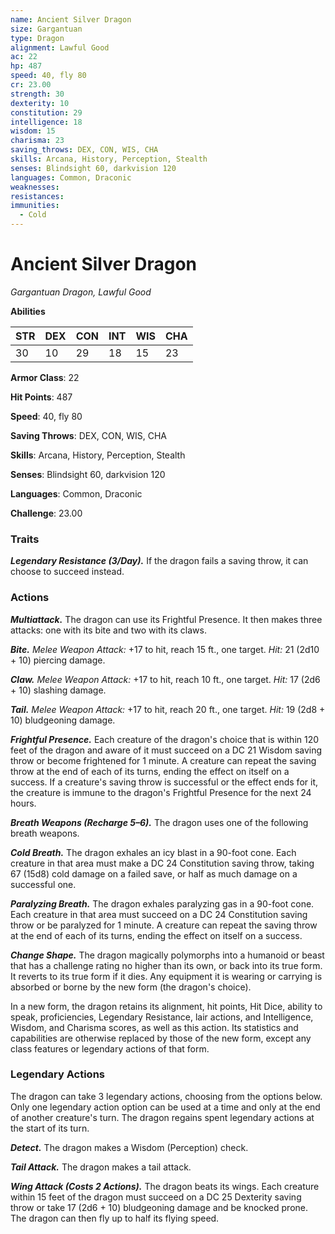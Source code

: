 ```yaml
---
name: Ancient Silver Dragon
size: Gargantuan
type: Dragon
alignment: Lawful Good
ac: 22
hp: 487
speed: 40, fly 80
cr: 23.00
strength: 30
dexterity: 10
constitution: 29
intelligence: 18
wisdom: 15
charisma: 23
saving_throws: DEX, CON, WIS, CHA
skills: Arcana, History, Perception, Stealth
senses: Blindsight 60, darkvision 120
languages: Common, Draconic
weaknesses:
resistances:
immunities:
  - Cold
---
```


# Ancient Silver Dragon

*Gargantuan Dragon, Lawful Good*

**Abilities**

| STR | DEX | CON | INT | WIS | CHA |
| --- | --- | --- | --- | --- | --- |
| 30 | 10 | 29 | 18 | 15 | 23 |

**Armor Class**: 22

**Hit Points**: 487

**Speed**: 40, fly 80

**Saving Throws**: DEX, CON, WIS, CHA

**Skills**: Arcana, History, Perception, Stealth

**Senses**: Blindsight 60, darkvision 120

**Languages**: Common, Draconic

**Challenge**: 23.00


### Traits
***Legendary Resistance (3/Day).*** If the dragon fails a saving throw, it can choose to succeed instead.

### Actions
***Multiattack.*** The dragon can use its Frightful Presence. It then makes three attacks: one with its bite and two with its claws. 

***Bite.*** *Melee Weapon Attack:* +17 to hit, reach 15 ft., one target. *Hit:* 21 (2d10 + 10) piercing damage. 

***Claw.*** *Melee Weapon Attack:* +17 to hit, reach 10 ft., one target. *Hit:* 17 (2d6 + 10) slashing damage. 

***Tail.*** *Melee Weapon Attack:* +17 to hit, reach 20 ft., one target. *Hit:* 19 (2d8 + 10) bludgeoning damage. 

***Frightful Presence.*** Each creature of the dragon's choice that is within 120 feet of the dragon and aware of it must succeed on a DC 21 Wisdom saving throw or become frightened for 1 minute. A creature can repeat the saving throw at the end of each of its turns, ending the effect on itself on a success. If a creature's saving throw is successful or the effect ends for it, the creature is immune to the dragon's Frightful Presence for the next 24 hours. 

***Breath Weapons (Recharge 5–6).*** The dragon uses one of the following breath weapons. 

***Cold Breath.*** The dragon exhales an icy blast in a 90-foot cone. Each creature in that area must make a DC 24 Constitution saving throw, taking 67 (15d8) cold damage on a failed save, or half as much damage on a successful one. 

***Paralyzing Breath.*** The dragon exhales paralyzing gas in a 90-foot cone. Each creature in that area must succeed on a DC 24 Constitution saving throw or be paralyzed for 1 minute. A creature can repeat the saving throw at the end of each of its turns, ending the effect on itself on a success. 

***Change Shape.*** The dragon magically polymorphs into a humanoid or beast that has a challenge rating no higher than its own, or back into its true form. It reverts to its true form if it dies. Any equipment it is wearing or carrying is absorbed or borne by the new form (the dragon's choice). 

In a new form, the dragon retains its alignment, hit points, Hit Dice, ability to speak, proficiencies, Legendary Resistance, lair actions, and Intelligence, Wisdom, and Charisma scores, as well as this action. Its statistics and capabilities are otherwise replaced by those of the new form, except any class features or legendary actions of that form.

### Legendary Actions
The dragon can take 3 legendary actions, choosing from the options below. Only one legendary action option can be used at a time and only at the end of another creature's turn. The dragon regains spent legendary actions at the start of its turn. 

***Detect.*** The dragon makes a Wisdom (Perception) check. 

***Tail Attack.*** The dragon makes a tail attack. 

***Wing Attack (Costs 2 Actions).*** The dragon beats its wings. Each creature within 15 feet of the dragon must succeed on a DC 25 Dexterity saving throw or take 17 (2d6 + 10) bludgeoning damage and be knocked prone. The dragon can then fly up to half its flying speed.
